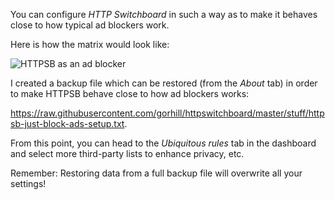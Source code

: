 You can configure _HTTP Switchboard_ in such a way as to make it behaves close to how typical ad blockers work.

Here is how the matrix would look like:

![HTTPSB as an ad blocker](https://raw.githubusercontent.com/gorhill/httpswitchboard/master/doc/img/httpsb-as-abp.png)

I created a backup file which can be restored (from the _About_ tab) in order to make HTTPSB behave close to how ad blockers works:

<https://raw.githubusercontent.com/gorhill/httpswitchboard/master/stuff/httpsb-just-block-ads-setup.txt>.

From this point, you can head to the _Ubiquitous rules_  tab in the dashboard and select more third-party lists to enhance privacy, etc.

Remember: Restoring data from a full backup file will overwrite all your settings!